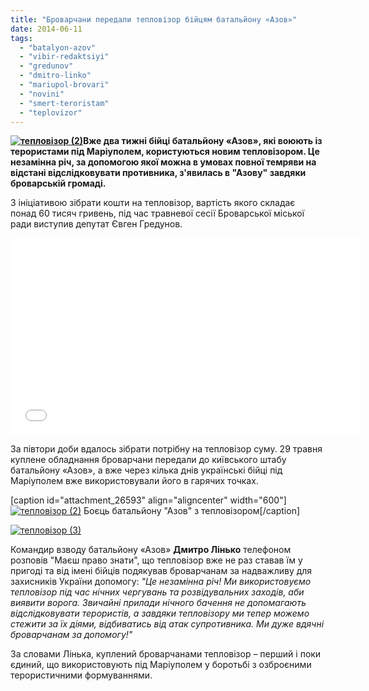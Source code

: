 ```yaml
---
title: "Броварчани передали тепловізор бійцям батальйону «Азов»"
date: 2014-06-11
tags: 
  - "batalyon-azov"
  - "vibir-redaktsiyi"
  - "gredunov"
  - "dmitro-linko"
  - "mariupol-brovari"
  - "novini"
  - "smert-teroristam"
  - "teplovizor"
---
```


**[![тепловізор (2)](https://mpz.brovary.org/wp-content/uploads/2014/06/teplovizor-2.jpg)](https://mpz.brovary.org/wp-content/uploads/2014/06/teplovizor-2.jpg)Вже два тижні бійці батальйону «Азов», які воюють із терористами під Маріуполем, користуються новим тепловізором. Це незамінна річ, за допомогою якої можна в умовах повної темряви на відстані відслідковувати противника, з'явилась в "Азову" завдяки броварській громаді.**

З ініціативою зібрати кошти на тепловізор, вартість якого складає понад 60 тисяч гривень, під час травневої сесії Броварської міської ради виступив депутат Євген Гредунов.

<iframe src="//www.youtube.com/embed/-MDg5GIRKpA" width="560" height="315" frameborder="0" allowfullscreen="allowfullscreen"></iframe>

За півтори доби вдалось зібрати потрібну на тепловізор суму. 29 травня куплене обладнання броварчани передали до київського штабу батальйону «Азов», а вже через кілька днів українські бійці під Маріуполем вже використовували його в гарячих точках.

\[caption id="attachment\_26593" align="aligncenter" width="600"\][![тепловізор (2)](https://mpz.brovary.org/wp-content/uploads/2014/06/teplovizor-2.jpg)](https://mpz.brovary.org/wp-content/uploads/2014/06/teplovizor-2.jpg) Боєць батальйону "Азов" з тепловізором\[/caption\]

[![тепловізор (3)](https://mpz.brovary.org/wp-content/uploads/2014/06/teplovizor-31.jpg)](https://mpz.brovary.org/wp-content/uploads/2014/06/teplovizor-31.jpg)

Командир взводу батальйону «Азов» **Дмитро Лінько** телефоном розповів "Маєш право знати", що тепловізор вже не раз ставав їм у пригоді та від імені бійців подякував броварчанам за надважливу для захисників України допомогу: _"Це незамінна річ! Ми використовуємо тепловізор під час нічних чергувань та розвідувальних заходів, аби виявити ворога. Звичайні прилади нічного бачення не допомагають відслідковувати терористів, а завдяки тепловізору ми тепер можемо стежити за їх діями, відбиватись від атак супротивника. Ми дуже вдячні броварчанам за допомогу!"_

За словами Лінька, куплений броварчанами тепловізор – перший і поки єдиний, що використовують під Маріуполем у боротьбі з озброєними терористичними формуваннями.
